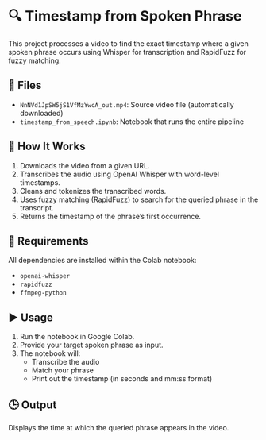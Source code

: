 # 🔍 Timestamp from Spoken Phrase

This project processes a video to find the exact timestamp where a given spoken phrase occurs using Whisper for transcription and RapidFuzz for fuzzy matching.

## 📂 Files

- `NnNVd1JpSW5jS1VfMzYwcA_out.mp4`: Source video file (automatically downloaded)
- `timestamp_from_speech.ipynb`: Notebook that runs the entire pipeline

## 🚀 How It Works

1. Downloads the video from a given URL.
2. Transcribes the audio using OpenAI Whisper with word-level timestamps.
3. Cleans and tokenizes the transcribed words.
4. Uses fuzzy matching (RapidFuzz) to search for the queried phrase in the transcript.
5. Returns the timestamp of the phrase’s first occurrence.

## 🧰 Requirements

All dependencies are installed within the Colab notebook:

- `openai-whisper`
- `rapidfuzz`
- `ffmpeg-python`

## ▶️ Usage

1. Run the notebook in Google Colab.
2. Provide your target spoken phrase as input.
3. The notebook will:
   - Transcribe the audio
   - Match your phrase
   - Print out the timestamp (in seconds and mm:ss format)

## 🕒 Output

Displays the time at which the queried phrase appears in the video.
